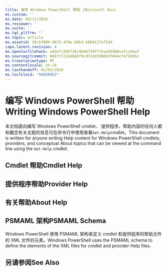 ```yaml
---
title: 编写 Windows PowerShell 帮助 |Microsoft Docs
ms.custom: ''
ms.date: 09/13/2016
ms.reviewer: ''
ms.suite: ''
ms.tgt_pltfrm: ''
ms.topic: article
ms.assetid: 20cbf009-9633-476e-b0b3-5604117ef2dd
caps.latest.revision: 4
ms.openlocfilehash: adde7c205f26c9bb87307f7eaa56988cefccdeaf
ms.sourcegitcommit: b6871f21bd666f9cd71dd336bb3f844cf472b56c
ms.translationtype: MT
ms.contentlocale: zh-CN
ms.lasthandoff: 02/03/2019
ms.locfileid: "56858953"
---
```

# <a name="writing-windows-powershell-help"></a><span data-ttu-id="298a1-102">编写 Windows PowerShell 帮助</span><span class="sxs-lookup"><span data-stu-id="298a1-102">Writing Windows PowerShell Help</span></span>

<span data-ttu-id="298a1-103">本文档面向编写 Windows PowerShell cmdlet、 提供程序，帮助内容的任何人都和概念有关主题的信息可在命令行中使用查看`Get-Help`cmdlet。</span><span class="sxs-lookup"><span data-stu-id="298a1-103">This document is written for anyone writing Help content for Windows PowerShell cmdlets, providers, and conceptual About topics that can be viewed at the command line using the `Get-Help` cmdlet.</span></span>

## <a name="cmdlet-help"></a><span data-ttu-id="298a1-104">Cmdlet 帮助</span><span class="sxs-lookup"><span data-stu-id="298a1-104">Cmdlet Help</span></span>

## <a name="provider-help"></a><span data-ttu-id="298a1-105">提供程序帮助</span><span class="sxs-lookup"><span data-stu-id="298a1-105">Provider Help</span></span>

## <a name="about-help"></a><span data-ttu-id="298a1-106">有关帮助</span><span class="sxs-lookup"><span data-stu-id="298a1-106">About Help</span></span>

## <a name="psmaml-schema"></a><span data-ttu-id="298a1-107">PSMAML 架构</span><span class="sxs-lookup"><span data-stu-id="298a1-107">PSMAML Schema</span></span>

 <span data-ttu-id="298a1-108">Windows PowerShell 使用 PSMAML 架构来定义 cmdlet 和提供程序的帮助文件的 XML 文件的元素。</span><span class="sxs-lookup"><span data-stu-id="298a1-108">Windows PowerShell uses the PSMAML schema to define the elements of the XML files for cmdlet and provider Help files.</span></span>

## <a name="see-also"></a><span data-ttu-id="298a1-109">另请参阅</span><span class="sxs-lookup"><span data-stu-id="298a1-109">See Also</span></span>
